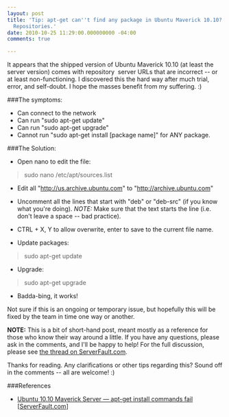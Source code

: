 ```yaml
---
layout: post
title: 'Tip: apt-get can''t find any package in Ubuntu Maverick 10.10? Rename Your
  Repositories.'
date: 2010-10-25 11:29:00.000000000 -04:00
comments: true

---
```

It appears that the shipped version of Ubuntu Maverick 10.10 (at least the server version) comes with repository &nbsp;server URLs that are incorrect -- or at least non-functioning. I discovered this the hard way after much trial, error, and self-doubt. I hope the masses benefit from my suffering. :)

###The symptoms:
* Can connect to the network
* Can run "sudo apt-get update"
* Can run "sudo apt-get upgrade"
* Cannot run "sudo apt-get install [package name]" for ANY package.

###The Solution:
* Open nano to edit the file:
>sudo nano /etc/apt/sources.list

* Edit all "http://us.archive.ubuntu.com" to "http://archive.ubuntu.com"
* Uncomment all the lines that start with "deb" or "deb-src" (if you know what you're doing). *NOTE:* Make sure that the text starts the line (i.e. don't leave a space -- bad practice).
* CTRL + X, Y to allow overwrite, enter to save to the current file name.

* Update packages:
> sudo apt-get update

* Upgrade:
> sudo apt-get upgrade

* Badda-bing, it works!

Not sure if this is an ongoing or temporary issue, but hopefully this will be fixed by the team in time one way or another.

**NOTE:** This is a bit of short-hand post, meant mostly as a reference for those who know their way around a little. If you have any questions, please ask in the comments, and I'll be happy to help! For the full discussion, please see [the thread on ServerFault.com](http://serverfault.com/questions/194173/ubuntu-10-10-maverick-server-apt-get-install-commands-fail). 

Thanks for reading. Any clarifications or other tips regarding this? Sound off in the comments -- all are welcome! :)

###References
* [Ubuntu 10.10 Maverick Server — apt-get install commands fail](http://serverfault.com/questions/194173/ubuntu-10-10-maverick-server-apt-get-install-commands-fail) [[ServerFault.com](http://ServerFault.com)]
